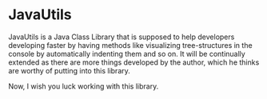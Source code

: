 # JavaUtils

JavaUtils is a Java Class Library that is supposed to help developers developing faster by having methods like visualizing tree-structures in the console by automatically indenting them and so on.
It will be continually extended as there are more things developed by the author, which he thinks are worthy of putting into this library.

Now, I wish you luck working with this library.
